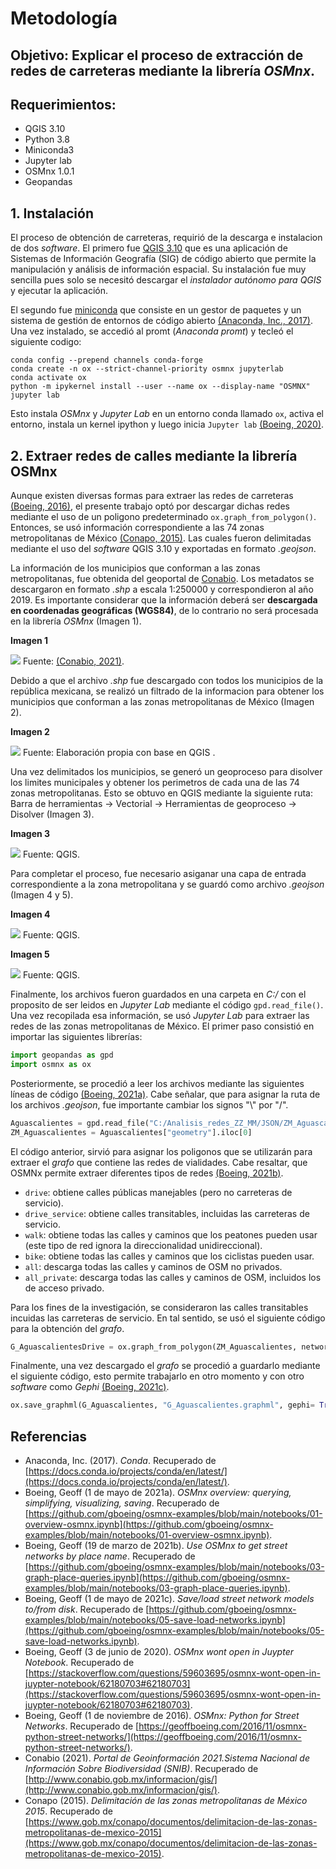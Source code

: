 # Metodología

## Objetivo: Explicar el proceso de extracción de redes de carreteras mediante la librería *OSMnx*. 
## Requerimientos:

- QGIS 3.10
- Python 3.8 
- Miniconda3
- Jupyter lab
- OSMnx 1.0.1 
- Geopandas 

## 1. Instalación

El proceso de obtención de carreteras, requirió de la descarga e instalacion de dos *software*. El primero fue [QGIS  3.10](https://qgis.org/es/site/forusers/download.html) que es una aplicación de Sistemas de Información Geografía (SIG) de código abierto que permite la manipulación y análisis de información espacial. Su instalación fue muy sencilla pues solo se necesitó descargar el *instalador autónomo para QGIS* y ejecutar la aplicación.  

El segundo fue [miniconda](https://docs.conda.io/en/latest/miniconda.html) que consiste en un gestor de paquetes y un sistema de gestión de entornos de código abierto [(Anaconda, Inc., 2017)](https://docs.conda.io/projects/conda/en/latest/). Una vez instalado, se accedió al promt (*Anaconda promt*) y tecleó el siguiente codigo:

~~~
conda config --prepend channels conda-forge
conda create -n ox --strict-channel-priority osmnx jupyterlab
conda activate ox
python -m ipykernel install --user --name ox --display-name "OSMNX"
jupyter lab
~~~

Esto instala *OSMnx* y *Jupyter Lab* en un entorno conda llamado `ox`, activa el entorno, instala un kernel ipython y luego inicia `Jupyter lab`
[(Boeing, 2020)](https://stackoverflow.com/questions/59603695/osmnx-wont-open-in-juypter-notebook/62180703#62180703).

## 2. Extraer redes de calles mediante la librería OSMnx

Aunque existen diversas formas para extraer las redes de carreteras [(Boeing, 2016)](https://geoffboeing.com/2016/11/osmnx-python-street-networks/), el presente trabajo optó por descargar dichas redes mediante el uso de un poligono predeterminado `ox.graph_from_polygon()`. Entonces, se usó información correspondiente a las 74 zonas metropolitanas de México [(Conapo, 2015)](https://www.gob.mx/conapo/documentos/delimitacion-de-las-zonas-metropolitanas-de-mexico-2015). Las cuales fueron delimitadas mediante el uso del *software* QGIS 3.10 y exportadas en formato *.geojson*. 

La información de los municipios que conforman a las zonas metropolitanas, fue obtenida del geoportal de [Conabio](http://www.conabio.gob.mx/informacion/gis/). Los metadatos se descargaron en formato *.shp*  a escala 1:250000 y correspondieron al año 2019. Es importante considerar que la información deberá ser **descargada en coordenadas geográficas (WGS84)**, de lo contrario no será procesada en la librería *OSMnx* (Imagen 1).  

**Imagen 1**  

<img src="https://github.com/omirandag/OSMnx_extract_rails/blob/main/Imagenes/CONABIO.png"> Fuente: [(Conabio, 2021)](http://www.conabio.gob.mx/informacion/gis/).

Debido a que el archivo *.shp* fue descargado con todos los municipios de la república mexicana, se realizó un filtrado de la informacion para obtener los municipios que conforman a las zonas metropolitanas de México (Imagen 2). 

 **Imagen 2**

<img src = "https://github.com/omirandag/OSMnx_extract_rails/blob/main/Imagenes/ZZMM.png"> Fuente: Elaboración propia con base en QGIS .

Una vez delimitados los municipios, se generó un geoproceso para disolver los limites municipales y obtener los perimetros de cada una de las 74 zonas metropolitanas. Esto se obtuvo en QGIS mediante la siguiente ruta: Barra de herramientas -> Vectorial -> Herramientas de geoproceso -> Disolver (Imagen 3).

**Imagen 3**

<img src = "https://github.com/omirandag/OSMnx_extract_rails/blob/main/Imagenes/DISOLVER.png"> Fuente: QGIS.

Para completar el proceso, fue necesario asiganar una capa de entrada correspondiente a la zona metropolitana y se guardó como archivo *.geojson* (Imagen 4 y 5). 

**Imagen 4**

<img src = "https://github.com/omirandag/OSMnx_extract_rails/blob/main/Imagenes/DISOLVER2.png"> Fuente: QGIS.

**Imagen 5**

<img src = "https://github.com/omirandag/OSMnx_extract_rails/blob/main/Imagenes/GEOJSON.png"> Fuente: QGIS.

Finalmente, los archivos fueron guardados en una carpeta en *C:/* con el proposito de ser leidos en *Jupyter Lab* mediante el código `gpd.read_file()`. Una vez recopilada esa información, se usó *Jupyter Lab* para extraer las redes de las zonas metropolitanas de México. El primer paso consistió en importar las siguientes librerías: 

``` python 
import geopandas as gpd
import osmnx as ox
```

Posteriormente, se procedió a leer los archivos mediante las siguientes líneas de código [(Boeing, 2021a)](https://github.com/gboeing/osmnx-examples/blob/main/notebooks/01-overview-osmnx.ipynb). Cabe señalar, que para asignar la ruta de los archivos *.geojson*, fue importante cambiar los signos "\\" por "/".

``` python 
Aguascalientes = gpd.read_file("C:/Analisis_redes_ZZ_MM/JSON/ZM_Aguascalientes.geojson")
ZM_Aguascalientes = Aguascalientes["geometry"].iloc[0] 
```

El código anterior, sirvió para asignar los poligonos que se utilizarán para extraer el *grafo* que contiene las redes de vialidades. Cabe resaltar, que OSMNx permite extraer diferentes tipos de redes [(Boeing, 2021b)](https://github.com/gboeing/osmnx-examples/blob/main/notebooks/03-graph-place-queries.ipynb).

- `drive`: obtiene calles públicas manejables (pero no carreteras de servicio).
- `drive_service`: obtiene calles transitables, incluidas las carreteras de servicio.
- `walk`: obtiene todas las calles y caminos que los peatones pueden usar (este tipo de red ignora la direccionalidad unidireccional).
- `bike`: obtiene todas las calles y caminos que los ciclistas pueden usar.
- `all`: descarga todas las calles y caminos de OSM no privados.
- `all_private`: descarga todas las calles y caminos de OSM, incluidos los de acceso privado.

Para los fines de la investigación, se consideraron las calles transitables incuidas las carreteras de servicio. En tal sentido, se usó el siguiente código para la obtención del *grafo*.

``` python 
G_AguascalientesDrive = ox.graph_from_polygon(ZM_Aguascalientes, network_type= "drive_service")
```
Finalmente, una vez descargado el *grafo* se procedió a guardarlo mediante el siguiente código, esto permite trabajarlo en otro momento y con otro *software* como *Gephi* [(Boeing, 2021c)](https://github.com/gboeing/osmnx-examples/blob/main/notebooks/05-save-load-networks.ipynb).

``` python 
ox.save_graphml(G_Aguascalientes, "G_Aguascalientes.graphml", gephi= True)
```
## Referencias
- Anaconda, Inc. (2017). *Conda*. Recuperado de [https://docs.conda.io/projects/conda/en/latest/](https://docs.conda.io/projects/conda/en/latest/).
- Boeing, Geoff (1 de mayo de 2021a). *OSMnx overview: querying, simplifying, visualizing, saving*. Recuperado de [https://github.com/gboeing/osmnx-examples/blob/main/notebooks/01-overview-osmnx.ipynb](https://github.com/gboeing/osmnx-examples/blob/main/notebooks/01-overview-osmnx.ipynb).
- Boeing, Geoff (19 de marzo de 2021b). *Use OSMnx to get street networks by place name*. Recuperado de [https://github.com/gboeing/osmnx-examples/blob/main/notebooks/03-graph-place-queries.ipynb](https://github.com/gboeing/osmnx-examples/blob/main/notebooks/03-graph-place-queries.ipynb).
- Boeing, Geoff (1 de mayo de 2021c). *Save/load street network models to/from disk*. Recuperado de [https://github.com/gboeing/osmnx-examples/blob/main/notebooks/05-save-load-networks.ipynb](https://github.com/gboeing/osmnx-examples/blob/main/notebooks/05-save-load-networks.ipynb).
- Boeing, Geoff (3 de junio de 2020). *OSMnx wont open in Juypter Notebook*. Recuperado de [https://stackoverflow.com/questions/59603695/osmnx-wont-open-in-juypter-notebook/62180703#62180703](https://stackoverflow.com/questions/59603695/osmnx-wont-open-in-juypter-notebook/62180703#62180703).
- Boeing, Geoff (1 de noviembre de 2016). *OSMnx: Python for Street Networks*. Recuperado de [https://geoffboeing.com/2016/11/osmnx-python-street-networks/](https://geoffboeing.com/2016/11/osmnx-python-street-networks/).
- Conabio (2021). *Portal de Geoinformación 2021.Sistema Nacional de Información Sobre Biodiversidad (SNIB)*. Recuperado de [http://www.conabio.gob.mx/informacion/gis/](http://www.conabio.gob.mx/informacion/gis/).
- Conapo (2015). *Delimitación de las zonas metropolitanas de México 2015*. Recuperado de [https://www.gob.mx/conapo/documentos/delimitacion-de-las-zonas-metropolitanas-de-mexico-2015](https://www.gob.mx/conapo/documentos/delimitacion-de-las-zonas-metropolitanas-de-mexico-2015).
